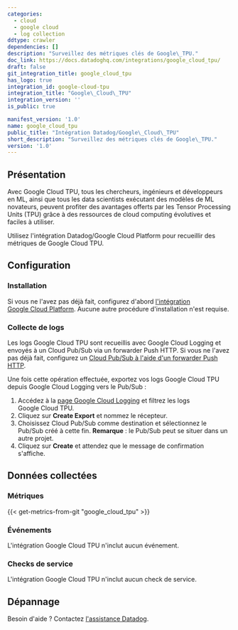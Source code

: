 ```yaml
---
categories:
  - cloud
  - google cloud
  - log collection
ddtype: crawler
dependencies: []
description: "Surveillez des métriques clés de Google\_TPU."
doc_link: https://docs.datadoghq.com/integrations/google_cloud_tpu/
draft: false
git_integration_title: google_cloud_tpu
has_logo: true
integration_id: google-cloud-tpu
integration_title: "Google\_Cloud\_TPU"
integration_version: ''
is_public: true

manifest_version: '1.0'
name: google_cloud_tpu
public_title: "Intégration Datadog/Google\_Cloud\_TPU"
short_description: "Surveillez des métriques clés de Google\_TPU."
version: '1.0'
---
```

## Présentation

Avec Google Cloud TPU, tous les chercheurs, ingénieurs et développeurs en ML, ainsi que tous les data scientists exécutant des modèles de ML novateurs, peuvent profiter des avantages offerts par les Tensor Processing Units (TPU) grâce à des ressources de cloud computing évolutives et faciles à utiliser.

Utilisez l'intégration Datadog/Google Cloud Platform pour recueillir des métriques de Google Cloud TPU.

## Configuration

### Installation

Si vous ne l'avez pas déjà fait, configurez d'abord [l'intégration Google Cloud Platform][1]. Aucune autre procédure d'installation n'est requise.

### Collecte de logs

Les logs Google Cloud TPU sont recueillis avec Google Cloud Logging et envoyés à un Cloud Pub/Sub via un forwarder Push HTTP. Si vous ne l'avez pas déjà fait, configurez un [Cloud Pub/Sub à l'aide d'un forwarder Push HTTP][2].

Une fois cette opération effectuée, exportez vos logs Google Cloud TPU depuis Google Cloud Logging vers le Pub/Sub :

1. Accédez à la [page Google Cloud Logging][3] et filtrez les logs Google Cloud TPU.
2. Cliquez sur **Create Export** et nommez le récepteur.
3. Choisissez Cloud Pub/Sub comme destination et sélectionnez le Pub/Sub créé à cette fin. **Remarque** : le Pub/Sub peut se situer dans un autre projet.
4. Cliquez sur **Create** et attendez que le message de confirmation s'affiche.

## Données collectées

### Métriques
{{< get-metrics-from-git "google_cloud_tpu" >}}


### Événements

L'intégration Google Cloud TPU n'inclut aucun événement.

### Checks de service

L'intégration Google Cloud TPU n'inclut aucun check de service.

## Dépannage

Besoin d'aide ? Contactez [l'assistance Datadog][5].

[1]: https://docs.datadoghq.com/fr/integrations/google_cloud_platform/
[2]: https://docs.datadoghq.com/fr/integrations/google_cloud_platform/#log-collection
[3]: https://console.cloud.google.com/logs/viewer
[4]: https://github.com/DataDog/dogweb/blob/prod/integration/google_cloud_tpu/google_cloud_tpu_metadata.csv
[5]: https://docs.datadoghq.com/fr/help/
